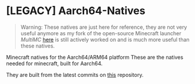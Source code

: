 # [LEGACY] Aarch64-Natives
> Warning: These natives are just here for reference, they are not very useful anymore as my fork of the open-source Minecraft launcher *MultiMC* [here](https://github.com/JJTech0130/MultiMC5) is still actively worked on and is much more useful than these natives.

Minecraft natives for the Aarch64/ARM64 platform
These are the natives needed for minecraft, built for Aarch64.

They are built from the latest commits on [this](https://github.com/LWJGL/lwjgl) repository.
